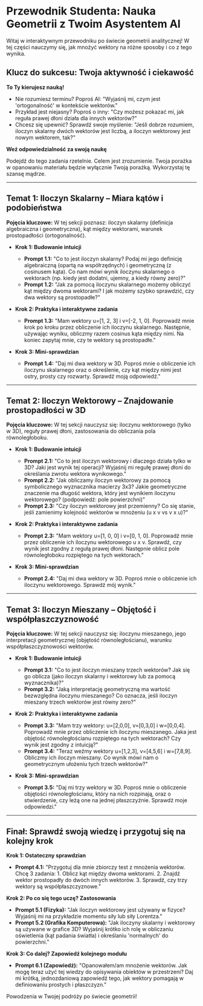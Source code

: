 # Przewodnik Studenta: Nauka Geometrii z Twoim Asystentem AI

Witaj w interaktywnym przewodniku po świecie geometrii analitycznej! W tej części nauczymy się, jak mnożyć wektory na różne sposoby i co z tego wynika.

## Klucz do sukcesu: Twoja aktywność i ciekawość

**To Ty kierujesz nauką!**

* Nie rozumiesz terminu? Poproś AI: "Wyjaśnij mi, czym jest 'ortogonalność' w kontekście wektorów."
* Przykład jest niejasny? Poproś o inny: "Czy możesz pokazać mi, jak reguła prawej dłoni działa dla innych wektorów?"
* Chcesz się upewnić? Sprawdź swoje myślenie: "Jeśli dobrze rozumiem, iloczyn skalarny dwóch wektorów jest liczbą, a iloczyn wektorowy jest nowym wektorem, tak?"

**Weź odpowiedzialność za swoją naukę**

Podejdź do tego zadania rzetelnie. Celem jest zrozumienie. Twoja porażka w opanowaniu materiału będzie wyłącznie Twoją porażką. Wykorzystaj tę szansę mądrze.

---

## Temat 1: Iloczyn Skalarny – Miara kątów i podobieństwa

**Pojęcia kluczowe:** W tej sekcji poznasz: iloczyn skalarny (definicja algebraiczna i geometryczna), kąt między wektorami, warunek prostopadłości (ortogonalność).

* **Krok 1: Budowanie intuicji**
    * **Prompt 1.1:** "Co to jest iloczyn skalarny? Podaj mi jego definicję algebraiczną (opartą na współrzędnych) i geometryczną (z cosinusem kąta). Co nam mówi wynik iloczynu skalarnego o wektorach (np. kiedy jest dodatni, ujemny, a kiedy równy zero)?"
    * **Prompt 1.2:** "Jak za pomocą iloczynu skalarnego możemy obliczyć kąt między dwoma wektorami? I jak możemy szybko sprawdzić, czy dwa wektory są prostopadłe?"

* **Krok 2: Praktyka i interaktywne zadania**
    * **Prompt 1.3:** "Mam wektory u=[1, 2, 3] i v=[-2, 1, 0]. Poprowadź mnie krok po kroku przez obliczenie ich iloczynu skalarnego. Następnie, używając wyniku, obliczmy razem cosinus kąta między nimi. Na koniec zapytaj mnie, czy te wektory są prostopadłe."

* **Krok 3: Mini-sprawdzian**
    * **Prompt 1.4:** "Daj mi dwa wektory w 3D. Poproś mnie o obliczenie ich iloczynu skalarnego oraz o określenie, czy kąt między nimi jest ostry, prosty czy rozwarty. Sprawdź moją odpowiedź."

---

## Temat 2: Iloczyn Wektorowy – Znajdowanie prostopadłości w 3D

**Pojęcia kluczowe:** W tej sekcji nauczysz się: iloczynu wektorowego (tylko w 3D), reguły prawej dłoni, zastosowania do obliczania pola równoległoboku.

* **Krok 1: Budowanie intuicji**
    * **Prompt 2.1:** "Co to jest iloczyn wektorowy i dlaczego działa tylko w 3D? Jaki jest wynik tej operacji? Wyjaśnij mi regułę prawej dłoni do określania zwrotu wektora wynikowego."
    * **Prompt 2.2:** "Jak obliczamy iloczyn wektorowy za pomocą symbolicznego wyznacznika macierzy 3x3? Jakie geometryczne znaczenie ma długość wektora, który jest wynikiem iloczynu wektorowego? (podpowiedź: pole powierzchni)"
    * **Prompt 2.3:** "Czy iloczyn wektorowy jest przemienny? Co się stanie, jeśli zamienimy kolejność wektorów w mnożeniu (u x v vs v x u)?"

* **Krok 2: Praktyka i interaktywne zadania**
    * **Prompt 2.3:** "Mam wektory u=[1, 0, 0] i v=[0, 1, 0]. Poprowadź mnie przez obliczenie ich iloczynu wektorowego u x v. Sprawdź, czy wynik jest zgodny z regułą prawej dłoni. Następnie oblicz pole równoległoboku rozpiętego na tych wektorach."

* **Krok 3: Mini-sprawdzian**
    * **Prompt 2.4:** "Daj mi dwa wektory w 3D. Poproś mnie o obliczenie ich iloczynu wektorowego. Sprawdź mój wynik."

---

## Temat 3: Iloczyn Mieszany – Objętość i współpłaszczyznowość

**Pojęcia kluczowe:** W tej sekcji nauczysz się: iloczynu mieszanego, jego interpretacji geometrycznej (objętość równoległościanu), warunku współpłaszczyznowości wektorów.

* **Krok 1: Budowanie intuicji**
    * **Prompt 3.1:** "Co to jest iloczyn mieszany trzech wektorów? Jak się go oblicza (jako iloczyn skalarny i wektorowy lub za pomocą wyznacznika)?"
    * **Prompt 3.2:** "Jaką interpretację geometryczną ma wartość bezwzględna iloczynu mieszanego? Co oznacza, jeśli iloczyn mieszany trzech wektorów jest równy zero?"

* **Krok 2: Praktyka i interaktywne zadania**
    * **Prompt 3.3:** "Mam trzy wektory: u=[2,0,0], v=[0,3,0] i w=[0,0,4]. Poprowadź mnie przez obliczenie ich iloczynu mieszanego. Jaka jest objętość równoległościanu rozpiętego na tych wektorach? Czy wynik jest zgodny z intuicją?"
    * **Prompt 3.4:** "Teraz weźmy wektory u=[1,2,3], v=[4,5,6] i w=[7,8,9]. Obliczmy ich iloczyn mieszany. Co wynik mówi nam o geometrycznym ułożeniu tych trzech wektorów?"

* **Krok 3: Mini-sprawdzian**
    * **Prompt 3.5:** "Daj mi trzy wektory w 3D. Poproś mnie o obliczenie objętości równoległościanu, który na nich rozpinają, oraz o stwierdzenie, czy leżą one na jednej płaszczyźnie. Sprawdź moje odpowiedzi."

---

## Finał: Sprawdź swoją wiedzę i przygotuj się na kolejny krok

**Krok 1: Ostateczny sprawdzian**

* **Prompt 4.1:** "Przygotuj dla mnie zbiorczy test z mnożenia wektorów. Chcę 3 zadania: 1. Oblicz kąt między dwoma wektorami. 2. Znajdź wektor prostopadły do dwóch innych wektorów. 3. Sprawdź, czy trzy wektory są współpłaszczyznowe."

**Krok 2: Po co się tego uczę? Zastosowania**

* **Prompt 5.1 (Fizyka):** "Jak iloczyn wektorowy jest używany w fizyce? Wyjaśnij mi na przykładzie momentu siły lub siły Lorentza."
* **Prompt 5.2 (Grafika Komputerowa):** "Jak iloczyny skalarny i wektorowy są używane w grafice 3D? Wyjaśnij krótko ich rolę w obliczaniu oświetlenia (kąt padania światła) i określaniu 'normalnych' do powierzchni."

**Krok 3: Co dalej? Zapowiedź kolejnego modułu**

* **Prompt 6.1 (Zapowiedź):** "Opanowałem/am mnożenie wektorów. Jak mogę teraz użyć tej wiedzy do opisywania obiektów w przestrzeni? Daj mi krótką, jednozdaniową zapowiedź tego, jak wektory pomagają w definiowaniu prostych i płaszczyzn."

Powodzenia w Twojej podróży po świecie geometrii!